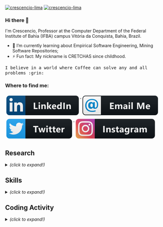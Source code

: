 [![crescencio-lima](https://img.shields.io/badge/crescencio--lima-website-green?colorA=61c265&colorB=4CAF50&style=for-the-badge)](https://www.crescenciolima.com)
[![crescencio-lima](https://img.shields.io/badge/crescencio--lima-channel-green?colorA=ef5350&colorB=d32f2f&style=for-the-badge)](https://www.youtube.com/c/CrescencioLima/)



### Hi there 👋


<!--
**cretchas/cretchas** is a ✨ _special_ ✨ repository because its `README.md` (this file) appears on your GitHub profile.

Here are some ideas to get you started:

- 🔭 I’m currently working on ...
- 🌱 I’m currently learning ...
- 👯 I’m looking to collaborate on ...
- 🤔 I’m looking for help with ...
- 💬 Ask me about ...
- 📫 How to reach me: ...
- 😄 Pronouns: ...
- ⚡ Fun fact: ...


### Talking about me

<img width="18" src="https://upload.wikimedia.org/wikipedia/en/0/05/Flag_of_Brazil.svg" alt="Brazil" />
<img width="16" src="https://upload.wikimedia.org/wikipedia/commons/2/28/Bandeira_da_Bahia.svg" alt="Bahia" />
-->

<p>
  I'm Crescencio, Professor at the Computer Department of the Federal Institute of Bahia (IFBA) campus Vitória da Conquista, Bahia, Brazil.
</p>

- 🔭 I’m currently learning about Empirical Software Engineering, Mining Software Repositories; 
- ⚡ Fun fact: My nickname is CRETCHAS since childhood.

<samp>
  I believe in a world where Coffee can solve any and all problems :grin:
</samp>

### Where to find me:

<a href="https://www.linkedin.com/in/crescencio-lima-63b66320/">
  <img src="svg/social/linkedin.svg" alt="linkedin" style="vertical-align:top; margin:6px 4px">
</a>

<a href="mailto:crescencio@ifba.edu.br">
    <img src="svg/social/email_me.svg" alt="email_me" style="vertical-align:top; margin:6px 4px">
</a>

<a href="https://twitter.com/cretchas">
  <img src="svg/social/twitter.svg" alt="twitter" style="vertical-align:top; margin:6px 4px">
</a>

<a href="http://instagram.com/cretchas/">
  <img src="svg/social/instagram.svg" alt="instagram" style="vertical-align:top; margin:6px 4px">
</a>

<br/>

## Research

<details>
  <summary> <b> </b> <i>(click to expand!)</i> </summary>
  <br />

### Curriculum Vitae
<a href="http://lattes.cnpq.br/9104143705992817">
  <img src="svg/academic/lattes.svg" alt="lattes" style="vertical-align:top; margin:6px 4px">
</a>

<a href="https://orcid.org/0000-0002-0286-2056">
  <img src="svg/academic/ORCID.svg" alt="orcid" style="vertical-align:top; margin:6px 4px">
</a>

### Publications
<a href="https://ifba.academia.edu/CrescencioRodriguesLimaNeto">
  <img src="svg/academic/academia.svg" alt="academia" style="vertical-align:top; margin:6px 4px">
</a>

<a href="http://dblp.uni-trier.de/pers/hd/n/Neto:Crescencio_Rodrigues_Lima">
  <img src="svg/academic/DBLP.svg" alt="dblp" style="vertical-align:top; margin:6px 4px">
</a>

<a href="https://scholar.google.com.br/citations?user=0DzUe-YAAAAJ&hl=en">
  <img src="svg/academic/Google_Scholar.svg" alt="Google Scholar" style="vertical-align:top; margin:6px 4px">
</a>

<a href="https://www.researchgate.net/profile/Crescencio_Lima">
  <img src="svg/academic/Research_Gate.svg" alt="Research Gate" style="vertical-align:top; margin:6px 4px">
</a>

<!-- ARVIX, ZENODO -->

</details>

## Skills

<details>
  <summary> <b> </b> <i>(click to expand!)</i> </summary>
  <br />


### Programming Languages
  
<a href="https://www.java.com/en/" target="blank">
<img src="svg/dev/languages/java.svg" alt="java" style="vertical-align:top; margin:4px"></a>
<a href="#">
<img src="svg/dev/languages/python.svg" alt="python" style="vertical-align:top; margin:6px 4px">
</a>
<img height="32" src="https://upload.wikimedia.org/wikipedia/commons/thumb/9/92/LaTeX_logo.svg/2560px-LaTeX_logo.svg.png" alt="Latex"/>
<a href="#">
  <img src="svg/dev/languages/html.svg" alt="html" style="vertical-align:top; margin:6px 4px">
</a>
<a href="#">
  <img src="svg/dev/languages/css3.svg" alt="css3" style="vertical-align:top; margin:6px 4px">
</a>  
<a href="#">
  <img src="svg/dev/languages/r.svg" alt="r" style="vertical-align:top; margin:6px 4px">
</a>  

### Frameworks

   <a href="#">
    <img src="svg/dev/frameworks/bootstrap.svg" alt="bootstrap" style="vertical-align:top; margin:6px 4px">
  </a>  
   <a href="#">
    <img src="svg/dev/frameworks/django.svg" alt="django" style="vertical-align:top; margin:6px 4px">
  </a>  
   <a href="#">
    <img src="svg/dev/frameworks/junit.svg" alt="junit" style="vertical-align:top; margin:6px 4px">
  </a>  

### DataBases

   <a href="#">
    <img src="svg/dev/db/mysql.svg" alt="mysql" style="vertical-align:top; margin:6px 4px">
  </a>

   <a href="#">
    <img src="svg/dev/db/postgres.svg" alt="postgres" style="vertical-align:top; margin:6px 4px">
  </a>

### DevOps

  <a href="#">
    <img src="svg/dev/tools/docker.svg" alt="docker" style="vertical-align:top; margin:6px 4px">
  </a> 

 <a href="#">
    <img src="svg/dev/tools/git.svg" alt="git" style="vertical-align:top; margin:6px 4px">
  </a> 

  <a href="#">
    <img src="svg/dev/tools/heroku.svg" alt="heroku" style="vertical-align:top; margin:6px 4px">
  </a> 

### Tools

  <a href="#">
    <img src="svg/dev/tools/eclipse.svg" alt="eclipse" style="vertical-align:top; margin:6px 4px">
  </a> 
  <a href="#">
    <img src="svg/dev/tools/jetbrains_intellij.svg" alt="jetbrains_intellij" style="vertical-align:top; margin:6px 4px">
  </a> 
  <a href="#">
    <img src="svg/dev/tools/jetbrains_pycharm.svg" alt="jetbrains_pycharm" style="vertical-align:top; margin:6px 4px">
  </a> 
  <a href="#">
    <img src="svg/dev/tools/visualstudio_code.svg" alt="visualstudio_code" style="vertical-align:top; margin:6px 4px">
  </a> 
  <a href="#">
    <img src="svg/dev/tools/vmware.svg" alt="vmware" style="vertical-align:top; margin:6px 4px">
  </a> 
  <a href="#">
    <img src="svg/dev/tools/xcode.svg" alt="xcode" style="vertical-align:top; margin:6px 4px">
  </a> 


### Devices
  <a href="#">
    <img src="svg/devices/mac.svg" alt="mac" style="vertical-align:top; margin:6px 4px">
  </a>  

  <a href="#">
    <img src="svg/devices/playstation.svg" alt="playstation" style="vertical-align:top; margin:6px 4px">
  </a>  

  <a href="#">
    <img src="svg/devices/raspberrypi.svg" alt="raspberrypi" style="vertical-align:top; margin:6px 4px">
  </a>  

</details>

## Coding Activity

<details>
  <summary> <b> </b> <i>(click to expand!)</i> </summary>
  <br />

[![Top Langs](https://github-readme-stats.vercel.app/api/top-langs/?username=crescenciolima&layout=compact&show_icons=true&theme=default)](https://github.com/anuraghazra/github-readme-stats)

<!--
<br/>
<p align="center">
   <img src="https://github-readme-stats.vercel.app/api/top-langs/?username=crescenciolima&layout=compact&theme=tokyonight" alt="Crescencio's languages" />
</p>
-->

<br/>

<p align="left">
  <img src="https://github-readme-stats.vercel.app/api?username=crescenciolima&show_icons=true&theme=default" alt="Crescencio's github stats" />
</p>

<br/>

<p align="left">
  <img src="https://github-readme-streak-stats.herokuapp.com/?user=crescenciolima&theme=default" alt="Crescencio's github stats" />
</p>

</details>
<br/>




